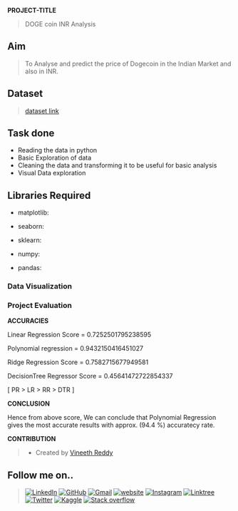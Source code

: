 **PROJECT-TITLE**
    
> DOGE coin INR Analysis


## Aim

>To Analyse and predict the price of Dogecoin in the Indian Market and also in INR.


## Dataset

>[dataset link](https://www.kaggle.com/meetnagadia/dogecoin-inr-dataset-20172020)


## Task done

* Reading the data in python
* Basic Exploration of data
* Cleaning the data and transforming it to be useful for basic analysis 
* Visual Data exploration

## Libraries Required

* matplotlib: 

* seaborn:

* sklearn:

* numpy:

* pandas:

### Data Visualization


### Project Evaluation

**ACCURACIES**

Linear Regression Score =  0.7252501795238595

Polynomial regression = 0.9432150416451027

Ridge Regression Score = 0.7582715677949581

DecisionTree Regressor Score = 0.45641472722854337

[ PR > LR > RR > DTR ]

**CONCLUSION**

Hence from above score,
We can conclude that Polynomial Regression gives the most accurate results with approx. (94.4 %) accuratecy rate.


**CONTRIBUTION**

>- Created by [Vineeth Reddy](https://linktr.ee/vineethreddy1997)

## Follow me on..
>[![LinkedIn](https://img.shields.io/badge/linkedin-%230077B5.svg?style=for-the-badge&logo=linkedin&logoColor=white)](https://www.linkedin.com/in/vineethreddy1997/)
[![GitHub](https://img.shields.io/badge/github-%23121011.svg?style=for-the-badge&logo=github&logoColor=white)](https://github.com/VineethReddy1997)
[![Gmail](https://img.shields.io/badge/Gmail-D14836?style=for-the-badge&logo=gmail&logoColor=white)](mailto:vineethreddywithds@gmail.com)
[![website](https://img.shields.io/badge/website-000000?style=for-the-badge&logo=About.me&logoColor=white)](https://vineethdata.github.io/)
[![Instagram](https://img.shields.io/badge/Instagram-E4405F?style=for-the-badge&logo=instagram&logoColor=white)](https://www.instagram.com/vineeth_reddy_2426/)
[![Linktree](https://img.shields.io/badge/linktree-39E09B?style=for-the-badge&logo=linktree&logoColor=white)](https://linktr.ee/vineethreddy1997)
[![Twitter](https://img.shields.io/badge/Twitter-1DA1F2?style=for-the-badge&logo=twitter&logoColor=white)](https://twitter.com/gangulavineeth1)
[![Kaggle](https://img.shields.io/badge/Kaggle-20BEFF?style=for-the-badge&logo=Kaggle&logoColor=white)](https://www.kaggle.com/vineethreddygangula)
[![Stack overflow](https://img.shields.io/badge/Stack_Overflow-FE7A16?style=for-the-badge&logo=stack-overflow&logoColor=white)](https://stackoverflow.com/users/18168904/vineeth-reddy-gangula)


